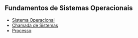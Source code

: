 ## Fundamentos de Sistemas Operacionais

- [Sistema Operacional](https://github.com/sofiapatrocinio/FSO/blob/main/SistemaOperacional.md)
- [Chamada de Sistemas](https://github.com/sofiapatrocinio/FSO/blob/main/ChamadaSistemas.md)
- [Processo](https://github.com/sofiapatrocinio/FSO/blob/main/Processo.md)
